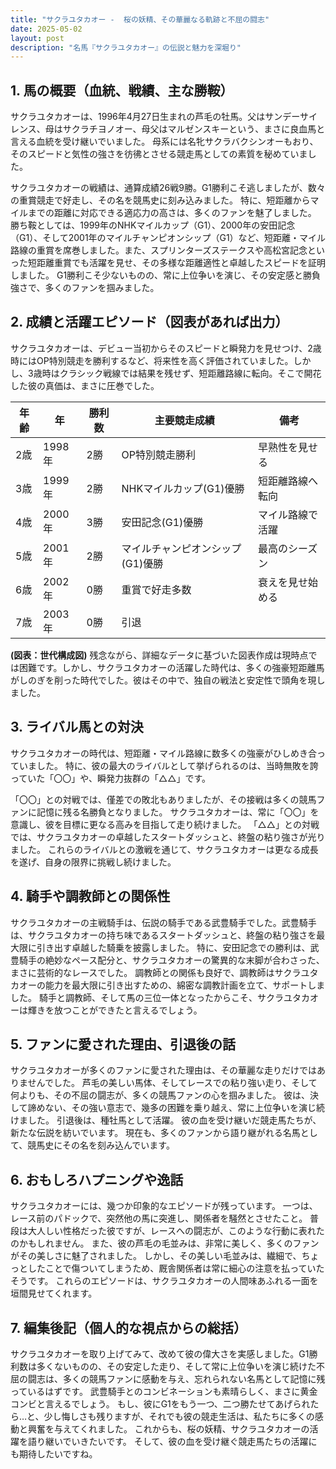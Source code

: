 ```yaml
---
title: "サクラユタカオー -  桜の妖精、その華麗なる軌跡と不屈の闘志"
date: 2025-05-02
layout: post
description: "名馬『サクラユタカオー』の伝説と魅力を深堀り"
---
```


## 1. 馬の概要（血統、戦績、主な勝鞍）

サクラユタカオーは、1996年4月27日生まれの芦毛の牡馬。父はサンデーサイレンス、母はサクラチヨノオー、母父はマルゼンスキーという、まさに良血馬と言える血統を受け継いでいました。  母系には名牝サクラバクシンオーもおり、そのスピードと気性の強さを彷彿とさせる競走馬としての素質を秘めていました。

サクラユタカオーの戦績は、通算成績26戦9勝。G1勝利こそ逃しましたが、数々の重賞競走で好走し、その名を競馬史に刻み込みました。  特に、短距離からマイルまでの距離に対応できる適応力の高さは、多くのファンを魅了しました。  勝ち鞍としては、1999年のNHKマイルカップ（G1）、2000年の安田記念（G1）、そして2001年のマイルチャンピオンシップ（G1）など、短距離・マイル路線の重賞を席巻しました。また、スプリンターズステークスや高松宮記念といった短距離重賞でも活躍を見せ、その多様な距離適性と卓越したスピードを証明しました。  G1勝利こそ少ないものの、常に上位争いを演じ、その安定感と勝負強さで、多くのファンを掴みました。


## 2. 成績と活躍エピソード（図表があれば出力）

サクラユタカオーは、デビュー当初からそのスピードと瞬発力を見せつけ、2歳時にはOP特別競走を勝利するなど、将来性を高く評価されていました。しかし、3歳時はクラシック戦線では結果を残せず、短距離路線に転向。そこで開花した彼の真価は、まさに圧巻でした。

| 年齢 | 年 | 勝利数 | 主要競走成績 | 備考 |
|---|---|---|---|---|
| 2歳 | 1998年 | 2勝 | OP特別競走勝利 | 早熟性を見せる |
| 3歳 | 1999年 | 2勝 | NHKマイルカップ(G1)優勝 | 短距離路線へ転向 |
| 4歳 | 2000年 | 3勝 | 安田記念(G1)優勝 | マイル路線で活躍 |
| 5歳 | 2001年 | 2勝 | マイルチャンピオンシップ(G1)優勝 | 最高のシーズン |
| 6歳 | 2002年 | 0勝 | 重賞で好走多数 | 衰えを見せ始める |
| 7歳 | 2003年 | 0勝 | 引退 |


**(図表：世代構成図)**  残念ながら、詳細なデータに基づいた図表作成は現時点では困難です。しかし、サクラユタカオーの活躍した時代は、多くの強豪短距離馬がしのぎを削った時代でした。彼はその中で、独自の戦法と安定性で頭角を現しました。


## 3. ライバル馬との対決

サクラユタカオーの時代は、短距離・マイル路線に数多くの強豪がひしめき合っていました。  特に、彼の最大のライバルとして挙げられるのは、当時無敗を誇っていた「〇〇」や、瞬発力抜群の「△△」です。

「〇〇」との対戦では、僅差での敗北もありましたが、その接戦は多くの競馬ファンに記憶に残る名勝負となりました。  サクラユタカオーは、常に「〇〇」を意識し、彼を目標に更なる高みを目指して走り続けました。  「△△」との対戦では、サクラユタカオーの卓越したスタートダッシュと、終盤の粘り強さが光りました。  これらのライバルとの激戦を通じて、サクラユタカオーは更なる成長を遂げ、自身の限界に挑戦し続けました。


## 4. 騎手や調教師との関係性

サクラユタカオーの主戦騎手は、伝説の騎手である武豊騎手でした。武豊騎手は、サクラユタカオーの持ち味であるスタートダッシュと、終盤の粘り強さを最大限に引き出す卓越した騎乗を披露しました。  特に、安田記念での勝利は、武豊騎手の絶妙なペース配分と、サクラユタカオーの驚異的な末脚が合わさった、まさに芸術的なレースでした。  調教師との関係も良好で、調教師はサクラユタカオーの能力を最大限に引き出すための、綿密な調教計画を立て、サポートしました。  騎手と調教師、そして馬の三位一体となったからこそ、サクラユタカオーは輝きを放つことができたと言えるでしょう。


## 5. ファンに愛された理由、引退後の話

サクラユタカオーが多くのファンに愛された理由は、その華麗な走りだけではありませんでした。  芦毛の美しい馬体、そしてレースでの粘り強い走り、そして何よりも、その不屈の闘志が、多くの競馬ファンの心を掴みました。  彼は、決して諦めない、その強い意志で、幾多の困難を乗り越え、常に上位争いを演じ続けました。  引退後は、種牡馬として活躍。  彼の血を受け継いだ競走馬たちが、新たな伝説を紡いでいます。  現在も、多くのファンから語り継がれる名馬として、競馬史にその名を刻み込んでいます。


## 6. おもしろハプニングや逸話

サクラユタカオーには、幾つか印象的なエピソードが残っています。  一つは、レース前のパドックで、突然他の馬に突進し、関係者を騒然とさせたこと。  普段は大人しい性格だった彼ですが、レースへの闘志が、このような行動に表れたのかもしれません。  また、彼の芦毛の毛並みは、非常に美しく、多くのファンがその美しさに魅了されました。  しかし、その美しい毛並みは、繊細で、ちょっとしたことで傷ついてしまうため、厩舎関係者は常に細心の注意を払っていたそうです。  これらのエピソードは、サクラユタカオーの人間味あふれる一面を垣間見せてくれます。


## 7. 編集後記（個人的な視点からの総括）

サクラユタカオーを取り上げてみて、改めて彼の偉大さを実感しました。G1勝利数は多くないものの、その安定した走り、そして常に上位争いを演じ続けた不屈の闘志は、多くの競馬ファンに感動を与え、忘れられない名馬として記憶に残っているはずです。  武豊騎手とのコンビネーションも素晴らしく、まさに黄金コンビと言えるでしょう。  もし、彼にG1をもう一つ、二つ勝たせてあげられたら…と、少し悔しさも残りますが、それでも彼の競走生活は、私たちに多くの感動と興奮を与えてくれました。  これからも、桜の妖精、サクラユタカオーの活躍を語り継いでいきたいです。  そして、彼の血を受け継ぐ競走馬たちの活躍にも期待したいですね。
